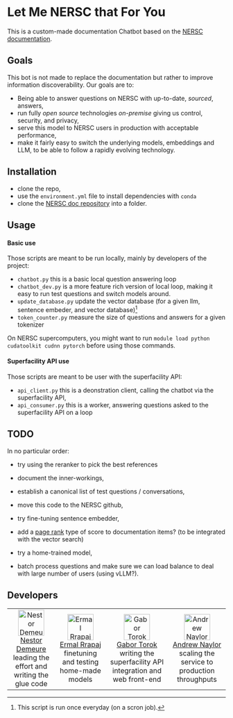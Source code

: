 # Let Me NERSC that For You

This is a custom-made documentation Chatbot based on the [NERSC documentation](https://docs.nersc.gov/).

## Goals

This bot is not made to replace the documentation but rather to improve information discoverability.
Our goals are to:

* Being able to answer questions on NERSC with up-to-date, *sourced*, answers,
* run fully *open source* technologies *on-premise* giving us control, security, and privacy,
* serve this model to NERSC users in production with acceptable performance,
* make it fairly easy to switch the underlying models, embeddings and LLM, to be able to follow a rapidly evolving technology.

## Installation

* clone the repo,
* use the `environment.yml` file to install dependencies with `conda`
* clone the [NERSC doc repository](https://gitlab.com/NERSC/nersc.gitlab.io/-/tree/main/docs) into a folder.

## Usage

#### Basic use

Those scripts are meant to be run locally, mainly by developers of the project:

* `chatbot.py` this is a basic local question answering loop
* `chatbot_dev.py` is a more feature rich version of local loop, making it easy to run test questions and switch models around.
* `update_database.py` update the vector database (for a given llm, sentence embeder, and vector database)[^when]
* `token_counter.py` measure the size of questions and answers for a given tokenizer

On NERSC supercomputers, you might want to run `module load python cudatoolkit cudnn pytorch` before using those commands.

[^when]: This script is run once everyday (on a scron job).

#### Superfacility API use

Those scripts are meant to be user with the superfacility API:

* `api_client.py` this is a deonstration client, calling the chatbot via the superfacility API,
* `api_consumer.py` this is a worker, answering questions asked to the superfacility API on a loop

## TODO

In no particular order:

* try using the reranker to pick the best references

* document the inner-workings,

* establish a canonical list of test questions / conversations,
* move this code to the NERSC github,

* try fine-tuning sentence embedder,
* add a [page rank](https://en.wikipedia.org/wiki/PageRank) type of score to documentation items? (to be integrated with the vector search)
* try a home-trained model,

* batch process questions and make sure we can load balance to deal with large number of users (using vLLM?).

## Developers

<table width="100%">
  <tr>
    <td align="center">
      <a href="https://github.com/nestordemeure">
        <img src="https://github.com/nestordemeure.png" width="60" height="60" alt="Nestor Demeure" /><br>
        <a href="https://github.com/nestordemeure">Nestor Demeure</a><br>
        leading the effort and writing the glue code
      </a>
    </td>
    <td align="center">
      <a href="https://github.com/ermalrrapaj">
        <img src="https://github.com/ermalrrapaj.png" width="60" height="60" alt="Ermal Rrapaj" /><br>
        <a href="https://github.com/ermalrrapaj">Ermal Rrapaj</a><br>
        finetuning and testing home-made models
      </a>
    </td>
    <td align="center">
      <a href="https://github.com/gabor-lbl">
        <img src="https://github.com/gabor-lbl.png" width="60" height="60" alt="Gabor Torok" /><br>
        <a href="https://github.com/gabor-lbl">Gabor Torok</a><br>
        writing the superfacility API integration and web front-end
      </a>
    </td>
    <td align="center">
      <a href="https://github.com/asnaylor">
        <img src="https://github.com/asnaylor.png" width="60" height="60" alt="Andrew Naylor" /><br>
        <a href="https://github.com/asnaylor">Andrew Naylor</a><br>
        scaling the service to production throughputs
      </a>
    </td>
  </tr>
</table>
